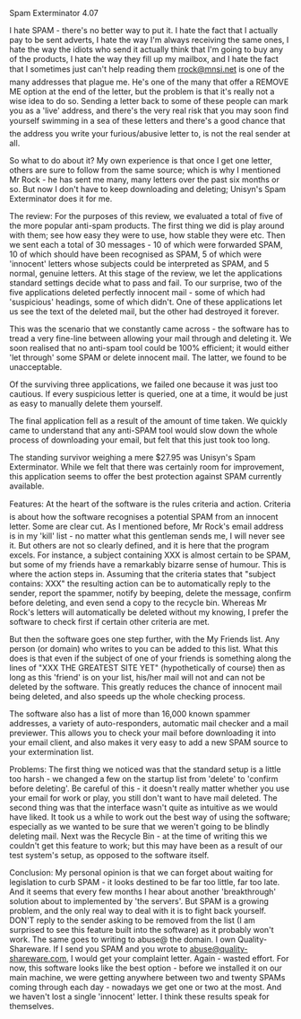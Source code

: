 Spam Exterminator 4.07

I hate SPAM - there's no better way to put it. I hate the fact that I actually pay to be sent adverts, I hate the way I'm always receiving the same ones, I hate the way the idiots who send it actually think that I'm going to buy any of the products, I hate the way they fill up my mailbox, and I hate the fact that I sometimes just can't help reading them rrock@mnsi.net is one of the many addresses that plague me. He's one of the many that offer a REMOVE ME option at the end of the letter, but the problem is that it's really not a wise idea to do so. Sending a letter back to some of these people can mark you as a 'live' address, and there's the very real risk that you may soon find yourself swimming in a sea of these letters and there's a good chance that the address you write your furious/abusive letter to, is not the real sender at all.

So what to do about it? My own experience is that once I get one letter, others are sure to follow from the same source; which is why I mentioned Mr Rock - he has sent me many, many letters over the past six months or so. But now I don't have to keep downloading and deleting; Unisyn's Spam Exterminator does it for me.

The review:  For the purposes of this review, we evaluated a total of five of the more popular anti-spam products. The first thing we did is play around with them; see how easy they were to use, how stable they were etc. Then we sent each a total of 30 messages - 10 of which were forwarded SPAM, 10 of which should have been recognised as SPAM, 5 of which were 'innocent' letters whose subjects could be interpreted as SPAM, and 5 normal, genuine letters. At this stage of the review, we let the applications standard settings decide what to pass and fail. To our surprise, two of the five applications deleted perfectly innocent mail - some of which had 'suspicious' headings, some of which didn't. One of these applications let us see the text of the deleted mail, but the other had destroyed it forever.

This was the scenario that we constantly came across - the software has to tread a very fine-line between allowing your mail through and deleting it. We soon realised that no anti-spam tool could be 100% efficient; it would either 'let through' some SPAM or delete innocent mail. The latter, we found to be unacceptable.

Of the surviving three applications, we failed one because it was just too cautious. If every suspicious letter is queried, one at a time, it would be just as easy to manually delete them yourself.

The final application fell as a result of the amount of time taken. We quickly came to understand that any anti-SPAM tool would slow down the whole process of downloading your email, but felt that this just took too long.

The standing survivor weighing a mere $27.95 was Unisyn's Spam Exterminator. While we felt that there was certainly room for improvement, this application seems to offer the best protection against SPAM currently available.

Features:  At the heart of the software is the rules criteria and action. Criteria is about how the software recognises a potential SPAM from an innocent letter. Some are clear cut. As I mentioned before, Mr Rock's email address is in my 'kill' list - no matter what this gentleman sends me, I will never see it. But others are not so clearly defined, and it is here that the program excels. For instance, a subject containing XXX is almost certain to be SPAM, but some of my friends have a remarkably bizarre sense of humour. This is where the action steps in. Assuming that the criteria states that "subject contains: XXX" the resulting action can be to automatically reply to the sender, report the spammer, notify by beeping, delete the message, confirm before deleting, and even send a copy to the recycle bin. Whereas Mr Rock's letters will automatically be deleted without my knowing, I prefer the software to check first if certain other criteria are met.

But then the software goes one step further, with the My Friends list. Any person (or domain) who writes to you can be added to this list. What this does is that even if the subject of one of your friends is something along the lines of "XXX THE GREATEST SITE YET" (hypothetically of course) then as long as this 'friend' is on your list, his/her mail will not and can not be deleted by the software. This greatly reduces the chance of innocent mail being deleted, and also speeds up the whole checking process.

The software also has a list of more than 16,000 known spammer addresses, a variety of auto-responders, automatic mail checker and a mail previewer. This allows you to check your mail before downloading it into your email client, and also makes it very easy to add a new SPAM source to your extermination list.

Problems:  The first thing we noticed was that the standard setup is a little too harsh - we changed a few on the startup list from 'delete' to 'confirm before deleting'. Be careful of this - it doesn't really matter whether you use your email for work or play, you still don't want to have mail deleted. The second thing was that the interface wasn't quite as intuitive as we would have liked. It took us a while to work out the best way of using the software; especially as we wanted to be sure that we weren't going to be blindly deleting mail. Next was the Recycle Bin - at the time of writing this we couldn't get this feature to work; but this may have been as a result of our test system's setup, as opposed to the software itself.

Conclusion:  My personal opinion is that we can forget about waiting for legislation to curb SPAM - it looks destined to be far too little, far too late. And it seems that every few months I hear about another 'breakthrough' solution about to implemented by 'the servers'. But SPAM is a growing problem, and the only real way to deal with it is to fight back yourself. DON'T reply to the sender asking to be removed from the list (I am surprised to see this feature built into the software) as it probably won't work. The same goes to writing to abuse@ the domain. I own Quality-Shareware. If I send you SPAM and you wrote to abuse@quality-shareware.com, I would get your complaint letter. Again - wasted effort. For now, this software looks like the best option - before we installed it on our main machine, we were getting anywhere between two and twenty SPAMs coming through each day - nowadays we get one or two at the most. And we haven't lost a single 'innocent' letter. I think these results speak for themselves.
